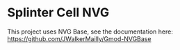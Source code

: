 # Splinter Cell NVG
This project uses NVG Base, see the documentation here:
https://github.com/JWalkerMailly/Gmod-NVGBase